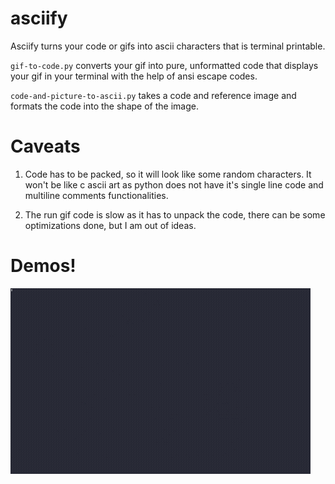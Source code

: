 # asciify

Asciify turns your code or gifs into ascii characters that is terminal printable.

`gif-to-code.py` converts your gif into pure, unformatted code that displays your gif in your terminal with the help of ansi escape codes.

`code-and-picture-to-ascii.py` takes a code and reference image and formats the code into the shape of the image.

# Caveats

1. Code has to be packed, so it will look like some random characters. It won't be like c ascii art as python does not have it's single line code and multiline comments functionalities.

2. The run gif code is slow as it has to unpack the code, there can be some optimizations done, but I am out of ideas.

# Demos!

![Chipi](sample_media/chipi-demo.gif)
